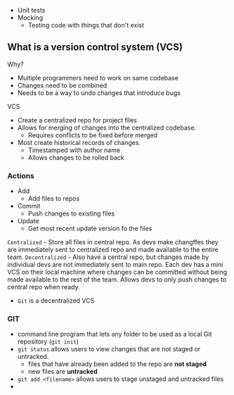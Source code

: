 - Unit tests
- Mocking
  - Testing code with things that don't exist

## What is a version control system (VCS)

Why?

- Multiple programmers need to work on same codebase
- Changes need to be combined
- Needs to be a way to undo changes that introduce bugs

VCS

- Create a centralized repo for project files
- Allows for merging of changes into the centralized codebase.
  - Requires conflicts to be fixed before merged
- Most create historical records of changes.
  - Timestamped with author name
  - Allows changes to be rolled back

### Actions

- Add
  - Add files to repos
- Commit
  - Push changes to existing files
- Update
  - Get most recent update version fo the files

`Centralized` - Store all files in central repo. As devs make changffes they are immediately sent to centralized repo and made available to the entire team.
`Decentralized` - Also have a central repo, but changes made by individual devs are not immediately sent to main repo. Each dev has a mini VCS on their local machine where changes can be committed without being made available to the rest of the team. Allows devs to only push changes to central repo when ready.

- `Git` is a decentralized VCS

### GIT

- command line program that lets any folder to be used as a local Git repository (`git init`)
- `git status` allows users to view changes that are not staged or untracked. 
  - files that have already been added to the repo are **not staged**
  - new files are **untracked**
- `git add <filename>` allows users to stage unstaged and untracked files
- 